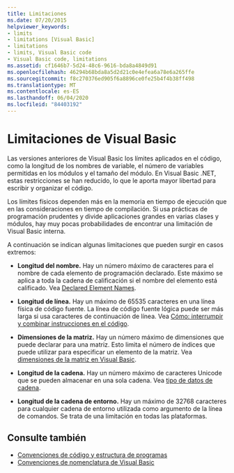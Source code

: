 ```yaml
---
title: Limitaciones
ms.date: 07/20/2015
helpviewer_keywords:
- limits
- limitations [Visual Basic]
- limitations
- limits, Visual Basic code
- Visual Basic code, limitations
ms.assetid: cf1646b7-5d24-48c6-9616-bda8a4849d91
ms.openlocfilehash: 46294b68bda8a5d2d21c0e4efea6a78e6a265ffe
ms.sourcegitcommit: f8c270376ed905f6a8896ce0fe25b4f4b38ff498
ms.translationtype: MT
ms.contentlocale: es-ES
ms.lasthandoff: 06/04/2020
ms.locfileid: "84403192"
---
```

# <a name="visual-basic-limitations"></a>Limitaciones de Visual Basic
Las versiones anteriores de Visual Basic los límites aplicados en el código, como la longitud de los nombres de variable, el número de variables permitidas en los módulos y el tamaño del módulo. En Visual Basic .NET, estas restricciones se han reducido, lo que le aporta mayor libertad para escribir y organizar el código.  
  
 Los límites físicos dependen más en la memoria en tiempo de ejecución que en las consideraciones en tiempo de compilación. Si usa prácticas de programación prudentes y divide aplicaciones grandes en varias clases y módulos, hay muy pocas probabilidades de encontrar una limitación de Visual Basic interna.  
  
 A continuación se indican algunas limitaciones que pueden surgir en casos extremos:  
  
- **Longitud del nombre.** Hay un número máximo de caracteres para el nombre de cada elemento de programación declarado. Este máximo se aplica a toda la cadena de calificación si el nombre del elemento está calificado. Vea [Declared Element Names](../language-features/declared-elements/declared-element-names.md).  
  
- **Longitud de línea.** Hay un máximo de 65535 caracteres en una línea física de código fuente. La línea de código fuente lógica puede ser más larga si usa caracteres de continuación de línea. Vea [Cómo: interrumpir y combinar instrucciones en el código](how-to-break-and-combine-statements-in-code.md).  
  
- **Dimensiones de la matriz.** Hay un número máximo de dimensiones que puede declarar para una matriz. Esto limita el número de índices que puede utilizar para especificar un elemento de la matriz. Vea [dimensiones de la matriz en Visual Basic](../language-features/arrays/array-dimensions.md).  
  
- **Longitud de la cadena.** Hay un número máximo de caracteres Unicode que se pueden almacenar en una sola cadena. Vea [tipo de datos de cadena](../../language-reference/data-types/string-data-type.md).  
  
- **Longitud de la cadena de entorno.** Hay un máximo de 32768 caracteres para cualquier cadena de entorno utilizada como argumento de la línea de comandos. Se trata de una limitación en todas las plataformas.  
  
## <a name="see-also"></a>Consulte también

- [Convenciones de código y estructura de programas](program-structure-and-code-conventions.md)
- [Convenciones de nomenclatura de Visual Basic](naming-conventions.md)
